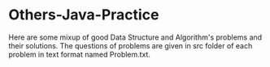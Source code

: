 # Others-Java-Practice

Here are some mixup of good Data Structure and Algorithm's problems and their solutions. The questions of problems are given in src folder of each problem in text format named Problem.txt.
